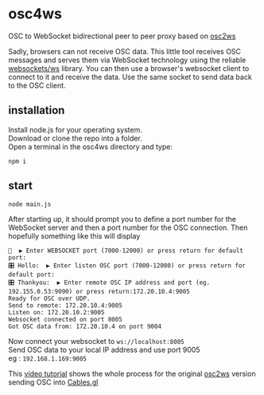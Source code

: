 # osc4ws
OSC to WebSocket bidirectional peer to peer proxy based on [osc2ws](https://github.com/pandrr/osc2ws)

Sadly, browsers can not receive OSC data. This little tool receives OSC messages and serves them via WebSocket technology using the reliable [websockets/ws](https://github.com/websockets/ws) library.
You can then use a browser's websocket client to connect to it and receive the data. Use the same socket to send data back to the OSC client. 


## installation

Install node.js for your operating system. <br>
Download or clone the repo into a folder. <br>
Open a terminal in the osc4ws directory and type:

`npm i`

## start

`node main.js`

After starting up, it should prompt you to define a port number for the WebSocket server and then a port number for the OSC connection. Then hopefully something like this will display

```
👾  ▶︎ Enter WEBSOCKET port (7000-12000) or press return for default port:
🎛 Hello:  ▶︎ Enter listen OSC port (7000-12000) or press return for default port:
🎛 Thankyou:  ▶︎ Enter remote OSC IP address and port (eg. 192.155.0.53:9090) or press return:172.20.10.4:9005
Ready for OSC over UDP.
Send to remote: 172.20.10.4:9005
Listen on: 172.20.10.2:9005
Websocket connected on port 8005
Got OSC data from: 172.20.10.4 on port 9004

```

Now connect your websocket to `ws://localhost:8005`<br>
Send OSC data to your local IP address and use port 9005<br>
eg : `192.168.1.169:9005`

This [video tutorial](https://www.youtube.com/watch?v=1cIhDfrHM74&feature=youtu.be) shows the whole process for the original [osc2ws](https://github.com/pandrr/osc2ws) version sending OSC into [Cables.gl](https://dev.cables.gl) <br>

